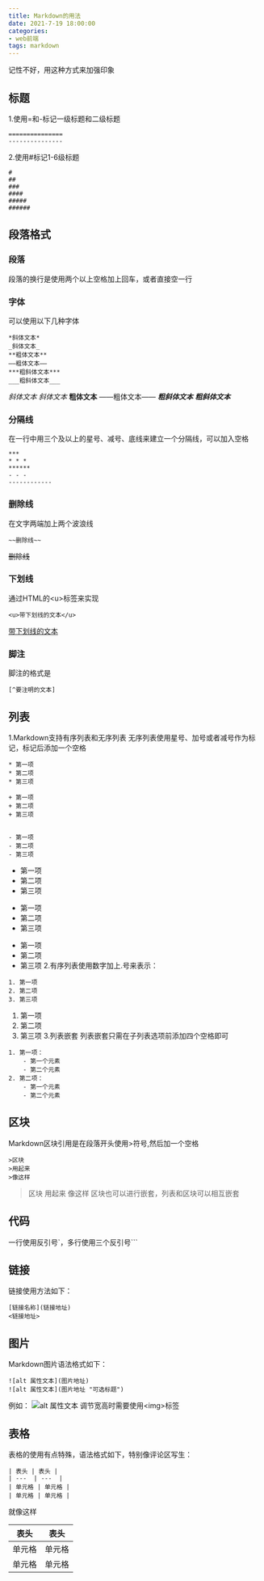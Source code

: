 ```yaml
---
title: Markdown的用法
date: 2021-7-19 18:00:00
categories: 
- web前端
tags: markdown
---
```

记性不好，用这种方式来加强印象


## 标题
1.使用=和-标记一级标题和二级标题
```
===============
---------------
```
2.使用#标记1-6级标题
```
#
##
###
####
#####
######
```

## 段落格式

### 段落
段落的换行是使用两个以上空格加上回车，或者直接空一行
### 字体
可以使用以下几种字体
```
*斜体文本*
_斜体文本_
**粗体文本**
——粗体文本——
***粗斜体文本***
___粗斜体文本___
```
*斜体文本*
_斜体文本_
**粗体文本**
——粗体文本——
***粗斜体文本***
___粗斜体文本___

### 分隔线
在一行中用三个及以上的星号、减号、底线来建立一个分隔线，可以加入空格
```
***
* * * 
******
- - - 
------------
```
### 删除线
在文字两端加上两个波浪线
```
~~删除线~~
```
~~删除线~~
### 下划线
通过HTML的\<u\>标签来实现
```
<u>带下划线的文本</u>
```
<u>带下划线的文本</u>
### 脚注
脚注的格式是
```
[^要注明的文本]
```
## 列表
1.Markdown支持有序列表和无序列表
无序列表使用星号、加号或者减号作为标记，标记后添加一个空格
```
* 第一项
* 第二项
* 第三项

+ 第一项
+ 第二项
+ 第三项


- 第一项
- 第二项
- 第三项
```
* 第一项
* 第二项
* 第三项

+ 第一项
+ 第二项
+ 第三项


- 第一项
- 第二项
- 第三项
2.有序列表使用数字加上.号来表示：
```
1. 第一项
2. 第二项
3. 第三项
```
1. 第一项
2. 第二项
3. 第三项
3.列表嵌套
列表嵌套只需在子列表选项前添加四个空格即可
```
1. 第一项：
    - 第一个元素
    - 第二个元素
2. 第二项：
    - 第一个元素
    - 第二个元素
```

## 区块
Markdown区块引用是在段落开头使用>符号,然后加一个空格
```
>区块
>用起来
>像这样
```
>区块
>用起来
>像这样
区块也可以进行嵌套，列表和区块可以相互嵌套

## 代码
一行使用反引号\`，多行使用三个反引号\`\`\`

## 链接
链接使用方法如下：
```
[链接名称](链接地址)
<链接地址>
```
## 图片
Markdown图片语法格式如下：
```
![alt 属性文本](图片地址)
![alt 属性文本](图片地址 "可选标题")
```
例如：
![alt 属性文本](http://img.doutula.com/production/uploads/image/2020/07/20/20200720214725_RbpMAz.jpg "可选标题")
调节宽高时需要使用\<img\>标签
## 表格
表格的使用有点特殊，语法格式如下，特别像评论区写生：
```
| 表头 | 表头 |
| ---  | ---  |
| 单元格 | 单元格 |
| 单元格 | 单元格 |
```
就像这样

| 表头 | 表头 |
| ----  | ----  |
| 单元格 | 单元格 |
| 单元格 | 单元格 |






